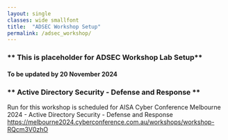 ```yaml
---
layout: single
classes: wide smallfont
title:  "ADSEC Workshop Setup"
permalink: /adsec_workshop/
---
```


### ** This is placeholder for ADSEC Workshop Lab Setup**   
#### To be updated by 20 November 2024



### ** Active Directory Security - Defense and Response **  
Run for this workshop is scheduled for AISA Cyber Conference Melbourne 2024 - Active Directory Security - Defense and Response
https://melbourne2024.cyberconference.com.au/workshops/workshop-RQcm3V0zhO 
